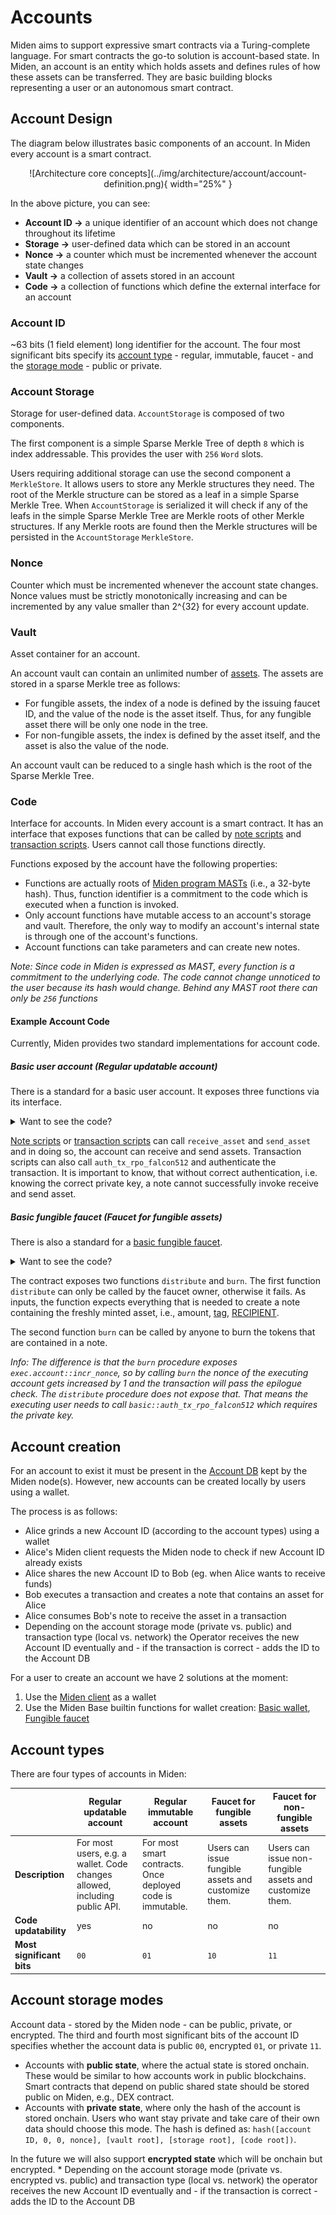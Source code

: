# Accounts
Miden aims to support expressive smart contracts via a Turing-complete language. For smart contracts the go-to solution is account-based state. In Miden, an account is an entity which holds assets and defines rules of how these assets can be transferred. They are basic building blocks representing a user or an autonomous smart contract.

## Account Design
The diagram below illustrates basic components of an account. In Miden every account is a smart contract.

<center>
![Architecture core concepts](../img/architecture/account/account-definition.png){ width="25%" }
</center>

In the above picture, you can see:

* **Account ID &rarr;** a unique identifier of an account which does not change throughout its lifetime
* **Storage &rarr;** user-defined data which can be stored in an account
* **Nonce &rarr;** a counter which must be incremented whenever the account state changes
* **Vault &rarr;** a collection of assets stored in an account
* **Code &rarr;** a collection of functions which define the external interface for an account

### Account ID
~63 bits (1 field element) long identifier for the account. The four most significant bits specify its [account type](https://0xpolygonmiden.github.io/miden-base/architecture/accounts.html#account-types) - regular, immutable, faucet - and the [storage mode](https://0xpolygonmiden.github.io/miden-base/architecture/accounts.html#account-storage-modes) - public or private.

### Account Storage
Storage for user-defined data. `AccountStorage` is composed of two components.

The first component is a simple Sparse Merkle Tree of depth `8` which is index addressable. This provides the user with `256` `Word` slots.

Users requiring additional storage can use the second component a `MerkleStore`. It allows users to store any Merkle structures they need. The root of the Merkle structure can be stored as a leaf in a simple Sparse Merkle Tree. When `AccountStorage` is serialized it will check if any of the leafs in the simple Sparse Merkle Tree are Merkle roots of other Merkle structures. If any Merkle roots are found then the Merkle structures will be persisted in the `AccountStorage` `MerkleStore`.

### Nonce
Counter which must be incremented whenever the account state changes. Nonce values must be strictly monotonically increasing and can be incremented by any value smaller than 2^{32} for every account update.

### Vault
Asset container for an account.

An account vault can contain an unlimited number of [assets](https://0xpolygonmiden.github.io/miden-base/architecture/assets.html). The assets are stored in a sparse
Merkle tree as follows:

* For fungible assets, the index of a node is defined by the issuing faucet ID, and the value
  of the node is the asset itself. Thus, for any fungible asset there will be only one node
  in the tree.
* For non-fungible assets, the index is defined by the asset itself, and the asset is also
  the value of the node.

An account vault can be reduced to a single hash which is the root of the Sparse Merkle Tree.

### Code
Interface for accounts. In Miden every account is a smart contract. It has an interface that exposes functions that can be called by [note scripts](https://0xpolygonmiden.github.io/miden-base/architecture/notes.html#note-scripts) and [transaction scripts](https://0xpolygonmiden.github.io/miden-base/transactions/transaction-kernel.html#the-transaction-script-processing). Users cannot call those functions directly.

Functions exposed by the account have the following properties:

* Functions are actually roots of [Miden program MASTs](https://0xpolygonmiden.github.io/miden-vm/user_docs/assembly/main.html) (i.e., a 32-byte hash). Thus, function identifier is a commitment to the code which is executed when a function is invoked.
* Only account functions have mutable access to an account's storage and vault. Therefore, the only way to modify an account's internal state is through one of the account's functions.
* Account functions can take parameters and can create new notes.

*Note: Since code in Miden is expressed as MAST, every function is a commitment to the underlying code. The code cannot change unnoticed to the user because its hash would change. Behind any MAST root there can only be `256` functions*

#### Example Account Code
Currently, Miden provides two standard implementations for account code.

##### Basic user account (Regular updatable account)
There is a standard for a basic user account. It exposes three functions via its interface.
<details>
  <summary>Want to see the code?</summary>

  ```
    use.miden::contracts::wallets::basic->basic_wallet
    use.miden::contracts::auth::basic

    export.basic_wallet::receive_asset
    export.basic_wallet::send_asset
    export.basic::auth_tx_rpo_falcon512
  ```
</details>

[Note scripts](https://0xpolygonmiden.github.io/miden-base/architecture/notes.html#note-scripts) or [transaction scripts](https://0xpolygonmiden.github.io/miden-base/transactions/transaction-kernel.html#the-transaction-script-processing) can call `receive_asset` and `send_asset` and in doing so, the account can receive and send assets. Transaction scripts can also call `auth_tx_rpo_falcon512` and authenticate the transaction. It is important to know, that without correct authentication, i.e. knowing the correct private key, a note cannot successfully invoke receive and send asset.

##### Basic fungible faucet (Faucet for fungible assets)
There is also a standard for a [basic fungible faucet](https://github.com/0xPolygonMiden/miden-base/blob/main/miden-lib/asm/miden/contracts/faucets/basic_fungible.masm).

<details>
  <summary>Want to see the code?</summary>

  ```
  #! Distributes freshly minted fungible assets to the provided recipient.
  #!
  #! ...
  export.distribute
    # get max supply of this faucet. We assume it is stored at pos 3 of slot 1
    push.METADATA_SLOT exec.account::get_item drop drop drop
    # => [max_supply, amount, tag, note_type, RECIPIENT, ...]

    # get total issuance of this faucet so far and add amount to be minted
    exec.faucet::get_total_issuance
    # => [total_issuance, max_supply, amount, tag, note_type RECIPIENT, ...]

    # compute maximum amount that can be minted, max_mint_amount = max_supply - total_issuance
    sub
    # => [max_supply - total_issuance, amount, tag, note_type, RECIPIENT, ...]

    # check that amount =< max_supply - total_issuance, fails if otherwise
    dup.1 gte assert.err=ERR_BASIC_FUNGIBLE_MAX_SUPPLY_OVERFLOW
    # => [asset, tag, note_type, RECIPIENT, ...]

    # creating the asset
    exec.asset::create_fungible_asset
    # => [ASSET, tag, note_type, RECIPIENT, ...]

    # mint the asset; this is needed to satisfy asset preservation logic.
    exec.faucet::mint
    # => [ASSET, tag, note_type, RECIPIENT, ...]

    # create a note containing the asset
    exec.tx::create_note
    # => [note_ptr, ZERO, ZERO, ...]
  end

  #! Burns fungible assets.
  #!
  #! ...
  export.burn
      # burning the asset
      exec.faucet::burn
      # => [ASSET]

      # increments the nonce (anyone should be able to call that function)
      push.1 exec.account::incr_nonce

      # clear the stack
      padw swapw dropw
      # => [...]
  end
  ```
</details>

The contract exposes two functions `distribute` and `burn`. The first function `distribute` can only be called by the faucet owner, otherwise it fails. As inputs, the function expects everything that is needed to create a note containing the freshly minted asset, i.e., amount, [tag](https://0xpolygonmiden.github.io/miden-base/architecture/notes.html#note-metadata), [RECIPIENT](https://0xpolygonmiden.github.io/miden-base/architecture/notes.html#note-recipient).

The second function `burn` can be called by anyone to burn the tokens that are contained in a note.

*Info: The difference is that the `burn` procedure exposes `exec.account::incr_nonce`, so by calling `burn` the nonce of the executing account gets increased by 1 and the transaction will pass the epilogue check. The `distribute` procedure does not expose that. That means the executing user needs to call `basic::auth_tx_rpo_falcon512` which requires the private key.*

## Account creation
For an account to exist it must be present in the [Account DB](https://0xpolygonmiden.github.io/miden-base/architecture/state.html#account-database) kept by the Miden node(s). However, new accounts can be created locally by users using a wallet.

The process is as follows:

* Alice grinds a new Account ID (according to the account types) using a wallet
* Alice's Miden client requests the Miden node to check if new Account ID already exists
* Alice shares the new Account ID to Bob (eg. when Alice wants to receive funds)
* Bob executes a transaction and creates a note that contains an asset for Alice
* Alice consumes Bob's note to receive the asset in a transaction
* Depending on the account storage mode (private vs. public) and transaction type (local vs. network) the Operator receives the new Account ID eventually and - if the transaction is correct - adds the ID to the Account DB

For a user to create an account we have 2 solutions at the moment:

1. Use the [Miden client](https://github.com/0xPolygonMiden/miden-client/tree/main) as a wallet
2. Use the Miden Base builtin functions for wallet creation: [Basic wallet](https://github.com/0xPolygonMiden/miden-base/blob/4e6909bbaf65e77d7fa0333e4664be81a2f65eda/miden-lib/src/accounts/wallets/mod.rs#L15), [Fungible faucet](https://github.com/0xPolygonMiden/miden-base/blob/4e6909bbaf65e77d7fa0333e4664be81a2f65eda/miden-lib/src/accounts/faucets/mod.rs#L11)

## Account types
There are four types of accounts in Miden:

| | Regular updatable account | Regular immutable account | Faucet for fungible assets | Faucet for non-fungible assets |
|---|---|---|---|---|
| **Description** | For most users, e.g. a wallet. Code changes allowed, including public API. | For most smart contracts. Once deployed code is immutable. | Users can issue fungible assets and customize them. | Users can issue non-fungible assets and customize them. |
| **Code updatability** | yes | no | no | no |
| **Most significant bits** | `00` | `01` | `10` | `11` |

## Account storage modes
Account data - stored by the Miden node - can be public, private, or encrypted. The third and fourth most significant bits of the account ID specifies whether the account data is public `00`, encrypted `01`, or private `11`.

* Accounts with **public state**, where the actual state is stored onchain. These would be similar to how accounts work in public blockchains. Smart contracts that depend on public shared state should be stored public on Miden, e.g., DEX contract.
* Accounts with **private state**, where only the hash of the account is stored onchain. Users who want stay private and take care of their own data should choose this mode. The hash is defined as: `hash([account ID, 0, 0, nonce], [vault root], [storage root], [code root])`.

In the future we will also support **encrypted state** which will be onchain but encrypted. * Depending on the account storage mode (private vs. encrypted vs. public) and transaction type (local vs. network) the operator receives the new Account ID eventually and - if the transaction is correct - adds the ID to the Account DB
